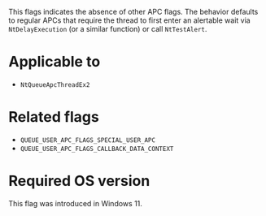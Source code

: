 This flags indicates the absence of other APC flags. The behavior defaults to regular APCs that require the thread to first enter an alertable wait via `NtDelayExecution` (or a similar function) or call `NtTestAlert`.

# Applicable to
 - `NtQueueApcThreadEx2`

# Related flags
 - `QUEUE_USER_APC_FLAGS_SPECIAL_USER_APC`
 - `QUEUE_USER_APC_FLAGS_CALLBACK_DATA_CONTEXT`

# Required OS version
This flag was introduced in Windows 11.
